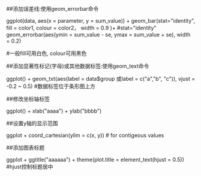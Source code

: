 ##添加误差线:使用geom_errorbar命令

ggplot(data, aes(x = parameter, y = sum_value)) +
    geom_bar(stat="identity", fill = color1, colour = color2， width = 0.9 )+   #stat="identity"
    geom_errorbar(aes(ymin = sum_value - se, ymax = sum_value + se), width = 0.2)

#一般fill可用白色, colour可用黑色


##添加显著性标记(字母)或其他数据标签:使用geom_text命令

ggplot() + geom_txt(aes(label = data$group 或label = c("a","b", "c")), vjust = -0.2 ~ 0.5)
#数据标签位于条形图上方


##修改坐标轴标签

ggplot() + xlab("aaaa") + ylab("bbbb")



##设置y轴的显示范围

ggplot + coord_cartesian(ylim = c(x, y))   # for contigeous values


##添加图表标题

ggplot + ggtitle("aaaaaa") + theme(plot.title = element_text(hjust = 0.5))  #hjust控制标题居中

